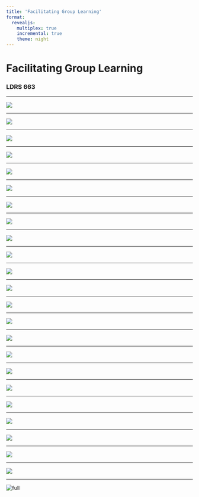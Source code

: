 ```yaml
---
title: 'Facilitating Group Learning'
format:
  revealjs:
    multiplex: true
    incremental: true
    theme: night
---
```


# Facilitating Group Learning
### LDRS 663





---

![](Unit5_Page_03.png)

---

![](Unit5_Page_04.png)

---

![](Unit5_Page_05.png)

---

![](Unit5_Page_06.png)

---

![](Unit5_Page_07.png)

---

![](Unit5_Page_08.png)

---

![](Unit5_Page_09.png)

---

![](Unit5_Page_10.png)


---

![](Unit5_Page_11.png)

---

![](Unit5_Page_12.png)

---

![](Unit5_Page_13.png)

---

![](Unit5_Page_14.png)

---

![](Unit5_Page_15.png)

---

![](Unit5_Page_16.png)

---

![](Unit5_Page_17.png)

---

![](Unit5_Page_18.png)

---

![](Unit5_Page_19.png)

---

![](Unit5_Page_20.png)

---

![](Unit5_Page_21.png)

---

![](Unit5_Page_22.png)

---

![](Unit5_Page_23.png)

---

![](Unit5_Page_24.png)

---

![](Unit5_Page_25.png)

---

![full](Unit5_Page_02.png)
